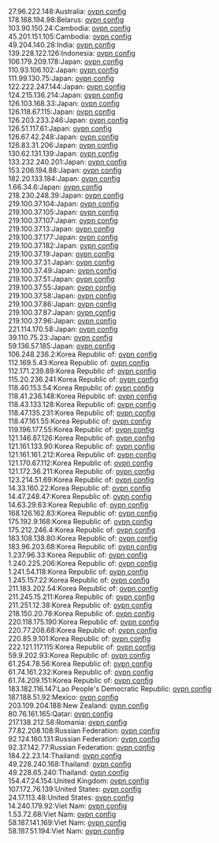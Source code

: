 27.96.222.148:Australia: [ovpn config](vpn/27_96_222_148.ovpn)  
178.168.194.98:Belarus: [ovpn config](vpn/178_168_194_98.ovpn)  
103.90.150.24:Cambodia: [ovpn config](vpn/103_90_150_24.ovpn)  
45.201.151.105:Cambodia: [ovpn config](vpn/45_201_151_105.ovpn)  
49.204.140.28:India: [ovpn config](vpn/49_204_140_28.ovpn)  
139.228.122.126:Indonesia: [ovpn config](vpn/139_228_122_126.ovpn)  
106.179.209.178:Japan: [ovpn config](vpn/106_179_209_178.ovpn)  
110.93.106.102:Japan: [ovpn config](vpn/110_93_106_102.ovpn)  
111.99.130.75:Japan: [ovpn config](vpn/111_99_130_75.ovpn)  
122.222.247.144:Japan: [ovpn config](vpn/122_222_247_144.ovpn)  
124.215.136.214:Japan: [ovpn config](vpn/124_215_136_214.ovpn)  
126.103.168.33:Japan: [ovpn config](vpn/126_103_168_33.ovpn)  
126.118.67.115:Japan: [ovpn config](vpn/126_118_67_115.ovpn)  
126.203.233.246:Japan: [ovpn config](vpn/126_203_233_246.ovpn)  
126.51.117.61:Japan: [ovpn config](vpn/126_51_117_61.ovpn)  
126.67.42.248:Japan: [ovpn config](vpn/126_67_42_248.ovpn)  
126.83.31.206:Japan: [ovpn config](vpn/126_83_31_206.ovpn)  
130.62.131.139:Japan: [ovpn config](vpn/130_62_131_139.ovpn)  
133.232.240.201:Japan: [ovpn config](vpn/133_232_240_201.ovpn)  
153.206.194.88:Japan: [ovpn config](vpn/153_206_194_88.ovpn)  
182.20.133.184:Japan: [ovpn config](vpn/182_20_133_184.ovpn)  
1.66.34.6:Japan: [ovpn config](vpn/1_66_34_6.ovpn)  
218.230.248.39:Japan: [ovpn config](vpn/218_230_248_39.ovpn)  
219.100.37.104:Japan: [ovpn config](vpn/219_100_37_104.ovpn)  
219.100.37.105:Japan: [ovpn config](vpn/219_100_37_105.ovpn)  
219.100.37.107:Japan: [ovpn config](vpn/219_100_37_107.ovpn)  
219.100.37.13:Japan: [ovpn config](vpn/219_100_37_13.ovpn)  
219.100.37.177:Japan: [ovpn config](vpn/219_100_37_177.ovpn)  
219.100.37.182:Japan: [ovpn config](vpn/219_100_37_182.ovpn)  
219.100.37.19:Japan: [ovpn config](vpn/219_100_37_19.ovpn)  
219.100.37.31:Japan: [ovpn config](vpn/219_100_37_31.ovpn)  
219.100.37.49:Japan: [ovpn config](vpn/219_100_37_49.ovpn)  
219.100.37.51:Japan: [ovpn config](vpn/219_100_37_51.ovpn)  
219.100.37.55:Japan: [ovpn config](vpn/219_100_37_55.ovpn)  
219.100.37.58:Japan: [ovpn config](vpn/219_100_37_58.ovpn)  
219.100.37.86:Japan: [ovpn config](vpn/219_100_37_86.ovpn)  
219.100.37.87:Japan: [ovpn config](vpn/219_100_37_87.ovpn)  
219.100.37.96:Japan: [ovpn config](vpn/219_100_37_96.ovpn)  
221.114.170.58:Japan: [ovpn config](vpn/221_114_170_58.ovpn)  
39.110.75.23:Japan: [ovpn config](vpn/39_110_75_23.ovpn)  
59.136.57.185:Japan: [ovpn config](vpn/59_136_57_185.ovpn)  
106.248.236.2:Korea Republic of: [ovpn config](vpn/106_248_236_2.ovpn)  
112.169.5.43:Korea Republic of: [ovpn config](vpn/112_169_5_43.ovpn)  
112.171.239.89:Korea Republic of: [ovpn config](vpn/112_171_239_89.ovpn)  
115.20.236.241:Korea Republic of: [ovpn config](vpn/115_20_236_241.ovpn)  
118.40.153.54:Korea Republic of: [ovpn config](vpn/118_40_153_54.ovpn)  
118.41.236.148:Korea Republic of: [ovpn config](vpn/118_41_236_148.ovpn)  
118.43.133.128:Korea Republic of: [ovpn config](vpn/118_43_133_128.ovpn)  
118.47.135.231:Korea Republic of: [ovpn config](vpn/118_47_135_231.ovpn)  
118.47.161.55:Korea Republic of: [ovpn config](vpn/118_47_161_55.ovpn)  
119.196.177.55:Korea Republic of: [ovpn config](vpn/119_196_177_55.ovpn)  
121.146.87.126:Korea Republic of: [ovpn config](vpn/121_146_87_126.ovpn)  
121.161.133.90:Korea Republic of: [ovpn config](vpn/121_161_133_90.ovpn)  
121.161.161.212:Korea Republic of: [ovpn config](vpn/121_161_161_212.ovpn)  
121.170.67.112:Korea Republic of: [ovpn config](vpn/121_170_67_112.ovpn)  
121.172.36.211:Korea Republic of: [ovpn config](vpn/121_172_36_211.ovpn)  
123.214.51.69:Korea Republic of: [ovpn config](vpn/123_214_51_69.ovpn)  
14.33.160.22:Korea Republic of: [ovpn config](vpn/14_33_160_22.ovpn)  
14.47.248.47:Korea Republic of: [ovpn config](vpn/14_47_248_47.ovpn)  
14.63.29.63:Korea Republic of: [ovpn config](vpn/14_63_29_63.ovpn)  
168.126.162.83:Korea Republic of: [ovpn config](vpn/168_126_162_83.ovpn)  
175.192.9.168:Korea Republic of: [ovpn config](vpn/175_192_9_168.ovpn)  
175.212.246.4:Korea Republic of: [ovpn config](vpn/175_212_246_4.ovpn)  
183.108.138.80:Korea Republic of: [ovpn config](vpn/183_108_138_80.ovpn)  
183.96.203.68:Korea Republic of: [ovpn config](vpn/183_96_203_68.ovpn)  
1.237.96.33:Korea Republic of: [ovpn config](vpn/1_237_96_33.ovpn)  
1.240.225.206:Korea Republic of: [ovpn config](vpn/1_240_225_206.ovpn)  
1.241.54.118:Korea Republic of: [ovpn config](vpn/1_241_54_118.ovpn)  
1.245.157.22:Korea Republic of: [ovpn config](vpn/1_245_157_22.ovpn)  
211.183.202.54:Korea Republic of: [ovpn config](vpn/211_183_202_54.ovpn)  
211.245.15.211:Korea Republic of: [ovpn config](vpn/211_245_15_211.ovpn)  
211.251.12.38:Korea Republic of: [ovpn config](vpn/211_251_12_38.ovpn)  
218.150.20.78:Korea Republic of: [ovpn config](vpn/218_150_20_78.ovpn)  
220.118.175.190:Korea Republic of: [ovpn config](vpn/220_118_175_190.ovpn)  
220.77.208.68:Korea Republic of: [ovpn config](vpn/220_77_208_68.ovpn)  
220.85.9.101:Korea Republic of: [ovpn config](vpn/220_85_9_101.ovpn)  
222.121.117.115:Korea Republic of: [ovpn config](vpn/222_121_117_115.ovpn)  
59.9.202.93:Korea Republic of: [ovpn config](vpn/59_9_202_93.ovpn)  
61.254.78.56:Korea Republic of: [ovpn config](vpn/61_254_78_56.ovpn)  
61.74.161.232:Korea Republic of: [ovpn config](vpn/61_74_161_232.ovpn)  
61.74.209.151:Korea Republic of: [ovpn config](vpn/61_74_209_151.ovpn)  
183.182.116.147:Lao People's Democratic Republic: [ovpn config](vpn/183_182_116_147.ovpn)  
187.188.51.92:Mexico: [ovpn config](vpn/187_188_51_92.ovpn)  
203.109.204.188:New Zealand: [ovpn config](vpn/203_109_204_188.ovpn)  
80.76.161.165:Qatar: [ovpn config](vpn/80_76_161_165.ovpn)  
217.138.212.58:Romania: [ovpn config](vpn/217_138_212_58.ovpn)  
77.82.208.108:Russian Federation: [ovpn config](vpn/77_82_208_108.ovpn)  
92.124.160.131:Russian Federation: [ovpn config](vpn/92_124_160_131.ovpn)  
92.37.142.77:Russian Federation: [ovpn config](vpn/92_37_142_77.ovpn)  
184.22.23.14:Thailand: [ovpn config](vpn/184_22_23_14.ovpn)  
49.228.240.168:Thailand: [ovpn config](vpn/49_228_240_168.ovpn)  
49.228.65.240:Thailand: [ovpn config](vpn/49_228_65_240.ovpn)  
154.47.24.154:United Kingdom: [ovpn config](vpn/154_47_24_154.ovpn)  
107.172.76.139:United States: [ovpn config](vpn/107_172_76_139.ovpn)  
24.17.113.48:United States: [ovpn config](vpn/24_17_113_48.ovpn)  
14.240.179.92:Viet Nam: [ovpn config](vpn/14_240_179_92.ovpn)  
1.53.72.68:Viet Nam: [ovpn config](vpn/1_53_72_68.ovpn)  
58.187.141.169:Viet Nam: [ovpn config](vpn/58_187_141_169.ovpn)  
58.187.51.194:Viet Nam: [ovpn config](vpn/58_187_51_194.ovpn)  
